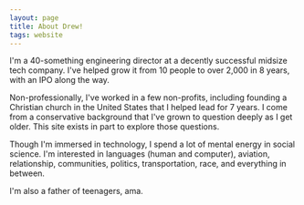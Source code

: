 ```yaml
---
layout: page
title: About Drew!
tags: website
---
```


I'm a 40-something engineering director at a decently successful midsize tech company.  I've helped grow it from 10 people to over 2,000 in 8 years, with an IPO along the way.

Non-professionally, I've worked in a few non-profits, including founding a Christian church in the United States that I helped lead for 7 years.  I come from a conservative background that I've grown to question deeply as I get older.  This site exists in part to explore those questions.

Though I'm immersed in technology, I spend a lot of mental energy in social science.  I'm interested in languages (human and computer), aviation, relationship, communities, politics, transportation, race, and everything in between.

I'm also a father of teenagers, ama.



